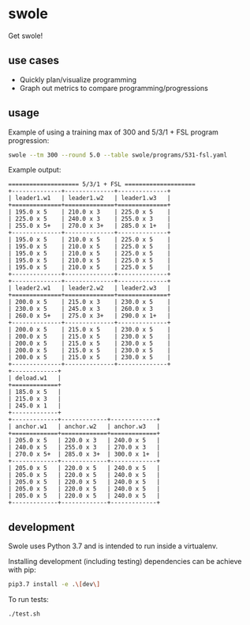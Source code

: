 # swole

Get swole!

## use cases

* Quickly plan/visualize programming
* Graph out metrics to compare programming/progressions

## usage

Example of using a training max of 300 and 5/3/1 + FSL program progression:

```bash
swole --tm 300 --round 5.0 --table swole/programs/531-fsl.yaml
```

Example output:

```
==================== 5/3/1 + FSL ====================
+--------------+--------------+--------------+
| leader1.w1   | leader1.w2   | leader1.w3   |
+==============+==============+==============+
| 195.0 x 5    | 210.0 x 3    | 225.0 x 5    |
| 225.0 x 5    | 240.0 x 3    | 255.0 x 3    |
| 255.0 x 5+   | 270.0 x 3+   | 285.0 x 1+   |
+--------------+--------------+--------------+
| 195.0 x 5    | 210.0 x 5    | 225.0 x 5    |
| 195.0 x 5    | 210.0 x 5    | 225.0 x 5    |
| 195.0 x 5    | 210.0 x 5    | 225.0 x 5    |
| 195.0 x 5    | 210.0 x 5    | 225.0 x 5    |
| 195.0 x 5    | 210.0 x 5    | 225.0 x 5    |
+--------------+--------------+--------------+
+--------------+--------------+--------------+
| leader2.w1   | leader2.w2   | leader2.w3   |
+==============+==============+==============+
| 200.0 x 5    | 215.0 x 3    | 230.0 x 5    |
| 230.0 x 5    | 245.0 x 3    | 260.0 x 3    |
| 260.0 x 5+   | 275.0 x 3+   | 290.0 x 1+   |
+--------------+--------------+--------------+
| 200.0 x 5    | 215.0 x 5    | 230.0 x 5    |
| 200.0 x 5    | 215.0 x 5    | 230.0 x 5    |
| 200.0 x 5    | 215.0 x 5    | 230.0 x 5    |
| 200.0 x 5    | 215.0 x 5    | 230.0 x 5    |
| 200.0 x 5    | 215.0 x 5    | 230.0 x 5    |
+--------------+--------------+--------------+
+-------------+
| deload.w1   |
+=============+
| 185.0 x 5   |
| 215.0 x 3   |
| 245.0 x 1   |
+-------------+
+-------------+-------------+-------------+
| anchor.w1   | anchor.w2   | anchor.w3   |
+=============+=============+=============+
| 205.0 x 5   | 220.0 x 3   | 240.0 x 5   |
| 240.0 x 5   | 255.0 x 3   | 270.0 x 3   |
| 270.0 x 5+  | 285.0 x 3+  | 300.0 x 1+  |
+-------------+-------------+-------------+
| 205.0 x 5   | 220.0 x 5   | 240.0 x 5   |
| 205.0 x 5   | 220.0 x 5   | 240.0 x 5   |
| 205.0 x 5   | 220.0 x 5   | 240.0 x 5   |
| 205.0 x 5   | 220.0 x 5   | 240.0 x 5   |
| 205.0 x 5   | 220.0 x 5   | 240.0 x 5   |
+-------------+-------------+-------------+
```

## development

Swole uses Python 3.7 and is intended to run inside a virtualenv.

Installing development (including testing) dependencies can be achieve with pip:

```bash
pip3.7 install -e .\[dev\]
```

To run tests:

```bash
./test.sh
```
